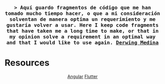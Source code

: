 <!-- Intro  -->
<h3 align="center">
        <samp>&gt; Aquí guardo fragmentos de código que me han tomado mucho tiempo hacer, o que a mi consideración solventan de manera optima un requerimiento y me gustaría volver a usar. Here I keep code fragments that have taken me a long time to make, or that in my opinion solve a requirement in an optimal way and that I would like to use again. 
                <b><a target="_blank" href="https://derwing-portfolio.netlify.app">Derwing Medina</a></b>
        </samp>
</h3>

<!-- Agular -->

# Resources
<p align="center">
<a href="code_library/Angular">Angular</a>
<a href="code_library/Flutter">Flutter</a>
</p>


